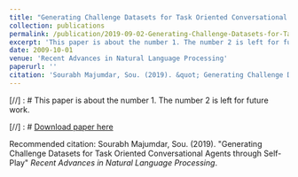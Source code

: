 ```yaml
---
title: "Generating Challenge Datasets for Task Oriented Conversational Agents through Self-Play"
collection: publications
permalink: /publication/2019-09-02-Generating-Challenge-Datasets-for-Task-Oriented-Conversational-Agents-through-Self-Play
excerpt: 'This paper is about the number 1. The number 2 is left for future work.'
date: 2009-10-01
venue: 'Recent Advances in Natural Language Processing'
paperurl: ''
citation: 'Sourabh Majumdar, Sou. (2019). &quot; Generating Challenge Datasets for Task Oriented Conversational Agents through Self-Play.&quot; <i>Recent Advances in Natural Language Processing</i>.'
---
```

[//] : # This paper is about the number 1. The number 2 is left for future work.

[//] : # [Download paper here](http://academicpages.github.io/files/paper1.pdf)

Recommended citation: Sourabh Majumdar, Sou. (2019). "Generating Challenge Datasets for Task Oriented Conversational Agents through Self-Play" <i>Recent Advances in Natural Language Processing</i>.
